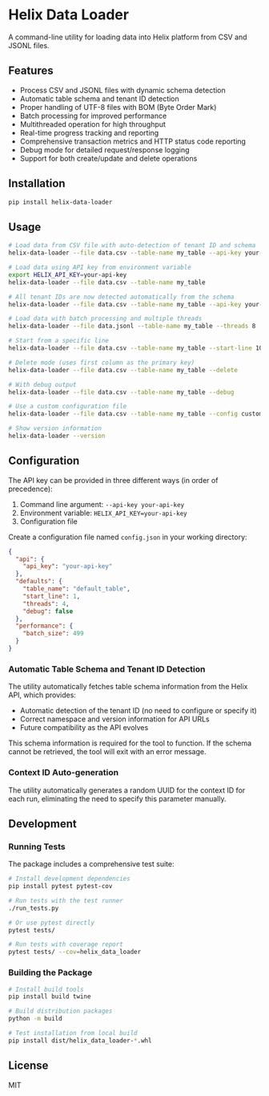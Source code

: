 # Helix Data Loader

A command-line utility for loading data into Helix platform from CSV and JSONL files.

## Features

- Process CSV and JSONL files with dynamic schema detection
- Automatic table schema and tenant ID detection
- Proper handling of UTF-8 files with BOM (Byte Order Mark)
- Batch processing for improved performance
- Multithreaded operation for high throughput
- Real-time progress tracking and reporting
- Comprehensive transaction metrics and HTTP status code reporting
- Debug mode for detailed request/response logging
- Support for both create/update and delete operations

## Installation

```bash
pip install helix-data-loader
```

## Usage

```bash
# Load data from CSV file with auto-detection of tenant ID and schema
helix-data-loader --file data.csv --table-name my_table --api-key your-api-key

# Load data using API key from environment variable
export HELIX_API_KEY=your-api-key
helix-data-loader --file data.csv --table-name my_table

# All tenant IDs are now detected automatically from the schema
helix-data-loader --file data.csv --table-name my_table --api-key your-api-key

# Load data with batch processing and multiple threads
helix-data-loader --file data.jsonl --table-name my_table --threads 8

# Start from a specific line
helix-data-loader --file data.csv --table-name my_table --start-line 100

# Delete mode (uses first column as the primary key)
helix-data-loader --file data.csv --table-name my_table --delete

# With debug output
helix-data-loader --file data.csv --table-name my_table --debug

# Use a custom configuration file
helix-data-loader --file data.csv --table-name my_table --config custom_config.json

# Show version information
helix-data-loader --version
```

## Configuration

The API key can be provided in three different ways (in order of precedence):
1. Command line argument: `--api-key your-api-key`
2. Environment variable: `HELIX_API_KEY=your-api-key`
3. Configuration file

Create a configuration file named `config.json` in your working directory:

```json
{
  "api": {
    "api_key": "your-api-key"
  },
  "defaults": {
    "table_name": "default_table",
    "start_line": 1,
    "threads": 4,
    "debug": false
  },
  "performance": {
    "batch_size": 499
  }
}
```

### Automatic Table Schema and Tenant ID Detection

The utility automatically fetches table schema information from the Helix API, which provides:

- Automatic detection of the tenant ID (no need to configure or specify it)
- Correct namespace and version information for API URLs
- Future compatibility as the API evolves

This schema information is required for the tool to function. If the schema cannot be retrieved, the tool will exit with an error message.

### Context ID Auto-generation

The utility automatically generates a random UUID for the context ID for each run, eliminating the need to specify this parameter manually.

## Development

### Running Tests

The package includes a comprehensive test suite:

```bash
# Install development dependencies
pip install pytest pytest-cov

# Run tests with the test runner
./run_tests.py

# Or use pytest directly
pytest tests/

# Run tests with coverage report
pytest tests/ --cov=helix_data_loader
```

### Building the Package

```bash
# Install build tools
pip install build twine

# Build distribution packages
python -m build

# Test installation from local build
pip install dist/helix_data_loader-*.whl
```

## License

MIT